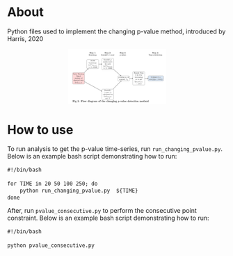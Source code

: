 # About

Python files used to implement the changing p-value method, introduced by Harris, 2020

<p align="center">
  <img src="algorithm.png" alt="" width="45%" height="45%">
</p>

# How to use

To run analysis to get the p-value time-series, run `run_changing_pvalue.py`. Below is an example bash script demonstrating how to run:

```
#!/bin/bash

for TIME in 20 50 100 250; do
    python run_changing_pvalue.py  ${TIME}
done
```

After, run `pvalue_consecutive.py` to perform the consecutive point constraint. Below is an example bash script demonstrating how to run:
```
#!/bin/bash

python pvalue_consecutive.py
```